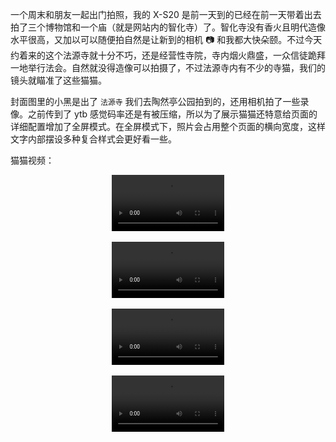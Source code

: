 一个周末和朋友一起出门拍照，我的 X-S20 是前一天到的已经在前一天带着出去拍了三个博物馆和一个庙（就是网站内的智化寺）了。智化寺没有香火且明代造像水平很高，又加以可以随便拍自然是让新到的相机 📷 和我都大快朵颐。不过今天约着来的这个法源寺就十分不巧，还是经营性寺院，寺内烟火鼎盛，一众信徒跪拜一地举行法会。自然就没得造像可以拍摄了，不过法源寺内有不少的寺猫，我们的镜头就瞄准了这些猫猫。

封面图里的小黑是出了 `法源寺` 我们去陶然亭公园拍到的，还用相机拍了一些录像。之前传到了 ytb 感觉码率还是有被压缩，所以为了展示猫猫还特意给页面的详细配置增加了全屏模式。在全屏模式下，照片会占用整个页面的横向宽度，这样文字内部摆设多种复合样式会更好看一些。

猫猫视频：

<center>
<video controls src="https://github.com/lfkdsk/_video_/raw/main/DSCF0392.MOV" style="zoom:60%; max-width: 80%;"/>
</center>

<br/>

<center>
<video controls src="https://github.com/lfkdsk/_video_/raw/main/DSCF0437.MOV" style="zoom:60%; max-width: 80%;"/>
</center>

<br/>

<center>
<video controls src="https://github.com/lfkdsk/_video_/raw/main/DSCF0438.MOV" style="zoom:60%; max-width: 80%;"/>
</center>


<br/>

<center>
<video controls src="https://github.com/lfkdsk/_video_/raw/main/DSCF0468.MOV" style="zoom:60%; max-width: 80%;"/>
</center>


